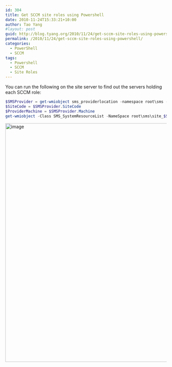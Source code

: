 ```yaml
---
id: 304
title: Get SCCM site roles using Powershell
date: 2010-11-24T15:33:21+10:00
author: Tao Yang
#layout: post
guid: http://blog.tyang.org/2010/11/24/get-sccm-site-roles-using-powershell/
permalink: /2010/11/24/get-sccm-site-roles-using-powershell/
categories:
  - PowerShell
  - SCCM
tags:
  - Powershell
  - SCCM
  - Site Roles
---
```

You can run the following on the site server to find out the servers holding each SCCM role:

```powershell
$SMSProvider = get-wmiobject sms_providerlocation -namespace root\sms -filter "ProviderForLocalSite = True"
$SiteCode = $SMSProvider.SiteCode
$ProviderMachine = $SMSProvider.Machine
get-wmiobject -Class SMS_SystemResourceList -NameSpace root\sms\site_$SiteCode -Computername $ProviderMachine | format-list RoleName,ServerRemoteName,SiteCode
```

<a href="http://blog.tyang.org/wp-content/uploads/2010/11/image1.png"><img style="background-image: none; padding-left: 0px; padding-right: 0px; display: inline; padding-top: 0px; border: 0px;" title="image" src="http://blog.tyang.org/wp-content/uploads/2010/11/image_thumb1.png" border="0" alt="image" width="518" height="743" /></a>